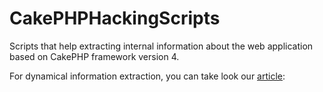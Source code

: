 # CakePHPHackingScripts
Scripts that help extracting internal information about the web application based on CakePHP framework version 4.

For dynamical information extraction, you can take look our [article](https://zigrin.com/cakephp-application-cybersecurity-research-attack-surface-in-cakephp-web-application-penetration-testing/):
